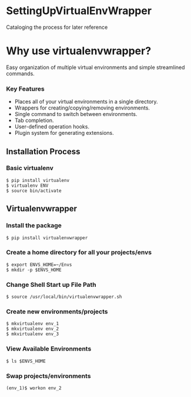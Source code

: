 # SettingUpVirtualEnvWrapper
Cataloging the process for later reference

# Why use virtualenvwrapper?     
Easy organization of multiple virtual environments and simple streamlined commands. 

### Key Features     
* Places all of your virtual environments in a single directory.
* Wrappers for creating/copying/removing environments.
* Single command to switch between environments.
* Tab completion. 
* User-defined operation hooks.
* Plugin system for generating extensions.

## Installation Process    
### Basic virtualenv    
```shell
$ pip install virtualenv
$ virtualenv ENV
$ source bin/activate
```
## Virtualenvwrapper

### Install the package
```
$ pip install virtualenvwrapper
```
### Create a home directory for all your projects/envs
```
$ export ENVS_HOME=~/Envs
$ mkdir -p $ENVS_HOME
```

### Change Shell Start up File Path
```
$ source /usr/local/bin/virtualenvwrapper.sh
```

### Create new environments/projects    
```
$ mkvirtualenv env_1
$ mkvirtualenv env_2
$ mkvirtualenv env_3
```

### View Available Environments    
```
$ ls $ENVS_HOME
```

### Swap projects/environments    
```
(env_1)$ workon env_2
```
